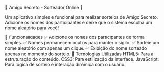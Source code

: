 🎉 Amigo Secreto - Sorteador Online 🎉

Um aplicativo simples e funcional para realizar sorteios de Amigo Secreto. Adicione os nomes dos participantes e deixe que o sistema escolha um nome aleatório para você!

🎯 Funcionalidades
✅ Adicione os nomes dos participantes de forma simples.
✅ Nomes permanecem ocultos para manter o sigilo.
✅ Sorteie um nome aleatório com apenas um clique.
✅ Exibição do nome sorteado apenas no momento do sorteio.
🚀 Tecnologias Utilizadas
HTML5: Para a estruturação do conteúdo.
CSS3: Para estilização da interface.
JavaScript: Para lógica de sorteio e interação dinâmica com o usuário.
